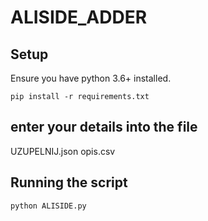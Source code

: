 # ALISIDE_ADDER
## Setup

Ensure you have python 3.6+ installed.

```
pip install -r requirements.txt

```


## enter your details into the file

UZUPELNIJ.json
opis.csv


## Running the script


```
python ALISIDE.py

```
